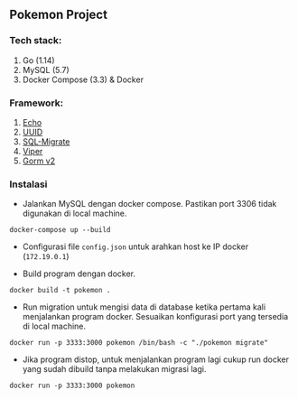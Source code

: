 ## Pokemon Project

### Tech stack:
1. Go (1.14)
2. MySQL (5.7)
3. Docker Compose (3.3) & Docker

### Framework:
1. [Echo](https://github.com/labstack/echo)
2. [UUID](https://github.com/google/uuid)
3. [SQL-Migrate](https://github.com/rubenv/sql-migrate)
4. [Viper](https://github.com/spf13/viper)
5. [Gorm v2](https://gorm.io)

### Instalasi
+ Jalankan MySQL dengan docker compose. Pastikan port 3306 tidak digunakan di local machine.
```
docker-compose up --build
```

+ Configurasi file `config.json` untuk arahkan host ke IP docker (`172.19.0.1`)

+ Build program dengan docker.
```
docker build -t pokemon .
```

+ Run migration untuk mengisi data di database ketika pertama kali menjalankan program docker. Sesuaikan konfigurasi port yang tersedia di local machine.
```
docker run -p 3333:3000 pokemon /bin/bash -c "./pokemon migrate"
```

+ Jika program distop, untuk menjalankan program lagi cukup run docker yang sudah dibuild tanpa melakukan migrasi lagi. 
```
docker run -p 3333:3000 pokemon
```
